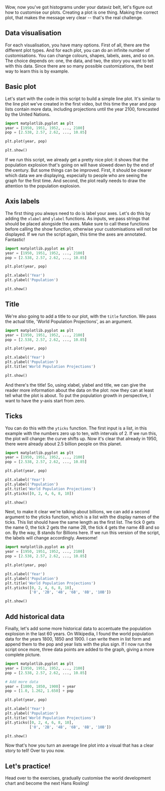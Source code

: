 Wow, now you've got histograms under your dataviz belt, let's figure out how to customise our plots. Creating a plot is one thing. Making the correct plot, that makes the message very clear -- that's the real challenge.
## Data visualisation
For each visualisation, you have many options. First of all, there are the different plot types. And for each plot, you can do an infinite number of customisations. You can change colours, shapes, labels, axes, and so on. The choice depends on: one, the data, and two, the story you want to tell with this data. Since there are so many possible customizations, the best way to learn this is by example.
## Basic plot
Let's start with the code in this script to build a simple line plot. It's similar to the line plot we've created in the first video, but this time the year and pop lists contain more data, including projections until the year 2100, forecasted by the United Nations. 
```Python
import matplotlib.pyplot as plt
year = [1950, 1951, 1952, ..., 2100]
pop = [2.538, 2.57, 2.62, ..., 10.85]

plt.plot(year, pop)

plt.show()
```
If we run this script, we already get a pretty nice plot: it shows that the population explosion that's going on will have slowed down by the end of the century. But some things can be improved. First, it should be clearer which data we are displaying, especially to people who are seeing the graph for the first time. And second, the plot really needs to draw the attention to the population explosion.
## Axis labels
The first thing you always need to do is label your axes. Let's do this by adding the `xlabel` and `ylabel` functions. As inputs, we pass strings that should be placed alongside the axes. Make sure to call these functions before calling the show function, otherwise your customisations will not be displayed. If we run the script again, this time the axes are annotated. Fantastic!
```Python
import matplotlib.pyplot as plt
year = [1950, 1951, 1952, ..., 2100]
pop = [2.538, 2.57, 2.62, ..., 10.85]

plt.plot(year, pop)

plt.xlabel('Year')
plt.ylabel('Population')

plt.show()
```
## Title
We're also going to add a title to our plot, with the `title` function. We pass the actual title, 'World Population Projections', as an argument.
```Python
import matplotlib.pyplot as plt
year = [1950, 1951, 1952, ..., 2100]
pop = [2.538, 2.57, 2.62, ..., 10.85]

plt.plot(year, pop)

plt.xlabel('Year')
plt.ylabel('Population')
plt.title('World Population Projections')

plt.show()
```
And there's the title! So, using xlabel, ylabel and title, we can give the reader more information about the data on the plot: now they can at least tell what the plot is about. To put the population growth in perspective, I want to have the y-axis start from zero.
## Ticks
You can do this with the `yticks` function. The first input is a list, in this example with the numbers zero up to ten, with intervals of 2. If we run this, the plot will change: the curve shifts up. Now it's clear that already in 1950, there were already about 2.5 billion people on this planet.
```Python
import matplotlib.pyplot as plt
year = [1950, 1951, 1952, ..., 2100]
pop = [2.538, 2.57, 2.62, ..., 10.85]

plt.plot(year, pop)

plt.xlabel('Year')
plt.ylabel('Population')
plt.title('World Population Projections')
plt.yticks([0, 2, 4, 6, 8, 10])

plt.show()
```
Next, to make it clear we're talking about billions, we can add a second argument to the yticks function, which is a list with the display names of the ticks. This list should have the same length as the first list. The tick 0 gets the name 0, the tick 2 gets the name 2B, the tick 4 gets the name 4B and so on. By the way, B stands for Billions here. If we run this version of the script, the labels will change accordingly. Awesome!
```Python
import matplotlib.pyplot as plt
year = [1950, 1951, 1952, ..., 2100]
pop = [2.538, 2.57, 2.62, ..., 10.85]

plt.plot(year, pop)

plt.xlabel('Year')
plt.ylabel('Population')
plt.title('World Population Projections')
plt.yticks([0, 2, 4, 6, 8, 10],
		   ['0', '2B', '4B', '6B', '8B', '10B'])

plt.show()
```
## Add historical data
Finally, let's add some more historical data to accentuate the population explosion in the last 60 years. On Wikipedia, I found the world population data for the years 1800, 1850 and 1900. I can write them in list form and append them to the pop and year lists with the plus sign. If I now run the script once more, three data points are added to the graph, giving a more complete picture.
```Python
import matplotlib.pyplot as plt
year = [1950, 1951, 1952, ..., 2100]
pop = [2.538, 2.57, 2.62, ..., 10.85]

# Add more data
year = [1800, 1850, 1900] + year
pop = [1.0, 1.262, 1.650] + pop

plt.plot(year, pop)

plt.xlabel('Year')
plt.ylabel('Population')
plt.title('World Population Projections')
plt.yticks([0, 2, 4, 6, 8, 10],
		   ['0', '2B', '4B', '6B', '8B', '10B'])

plt.show()
```
Now that's how you turn an average line plot into a visual that has a clear story to tell! Over to you now.
## Let's practice!
Head over to the exercises, gradually customise the world development chart and become the next Hans Rosling!